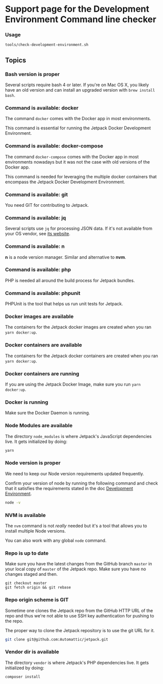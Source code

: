 # Support page for the Development Environment Command line checker

### Usage

```sh
tools/check-development-environment.sh
```

## Topics

### Bash version is proper

Several scripts require bash 4 or later. If you're on Mac OS X, you likely have an old version and can install an upgraded version with `brew install bash`.

### Command is available: docker

The command `docker` comes with the Docker app in most environments.

This command is essential for running the Jetpack Docker Development Environment.

### Command is available: docker-compose

The command `docker-compose` comes with the Docker app in most environments nowadays but it was not the case with old versions of the Docker app.

This command is needed for leveraging the multiple docker containers that encompass the Jetpack Docker Development Environment.

### Command is available: git

You need GIT for contributing to Jetpack.

### Command is available: jq

Several scripts use `jq` for processing JSON data. If it's not available from your OS vendor, see [its website](https://stedolan.github.io/jq/).

### Command is available: n

**n** is a node version manager. Similar and alternative to **nvm**.

### Command is available: php

PHP is needed all around the build process for Jetpack bundles.

### Command is available: phpunit

PHPUnit is the tool that helps us run unit tests for Jetpack.

### Docker images are available

The containers for the Jetpack docker images are created when you ran `yarn docker:up`.

### Docker containers are available

The containers for the Jetpack docker containers are created when you ran `yarn docker:up`.

### Docker containers are running

If you are using the Jetpack Docker Image, make sure you run `yarn docker:up`.

### Docker is running

Make sure the Docker Daemon is running.

### Node Modules are available

The directory `node_modules` is where Jetpack's JavaScript dependencies live. It gets initialized by doing:

```sh
yarn
```

### Node version is proper

We need to keep our Node version requirements updated frequently.

Confirm your version of node by running the following command and check that it satisfies the requirements stated in the doc [Development Environment](https://github.com/Automattic/jetpack/blob/master/docs/development-environment.md).

```sh
node -v
```

### NVM is available

The `nvm` command is not _really_ needed but it's a tool that allows you to install multiple Node versions.

You can also work with any global `node` command.

### Repo is up to date

Make sure you have the latest changes from the GitHub branch `master` in your local copy of `master` of the Jetpack repo.
Make sure you have no changes staged and then.

```
git checkout master
git fetch origin && git rebase
```

### Repo origin scheme is GIT

Sometime one clones the Jetpack repo from the GitHub HTTP URL of the repo and thus we're not able to use SSH key authentication for pushing to the repo.

The proper way to clone the Jetpack repository is to use the git URL for it.

```sh
git clone git@github.com:Automattic/jetpack.git
```

### Vendor dir is available
The directory `vendor` is where Jetpack's PHP dependencies live. It gets initialized by doing:

```sh
composer install
```
